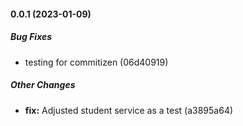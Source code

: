 #### 0.0.1 (2023-01-09)

##### Bug Fixes

*  testing for commitizen (06d40919)

##### Other Changes

* **fix:**  Adjusted student service as a test (a3895a64)

